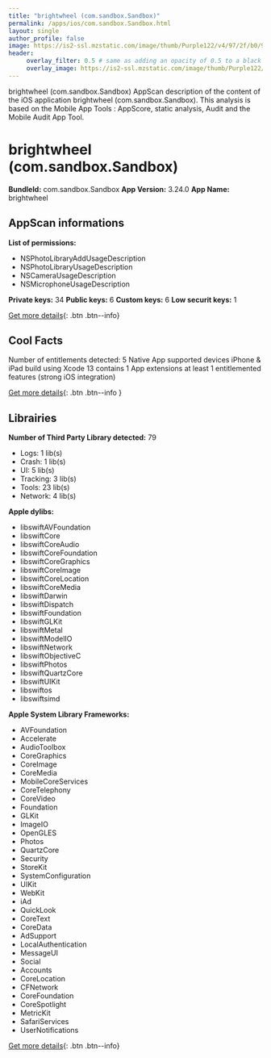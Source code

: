 ```yaml
---
title: "brightwheel (com.sandbox.Sandbox)"
permalink: /apps/ios/com.sandbox.Sandbox.html
layout: single
author_profile: false
image: https://is2-ssl.mzstatic.com/image/thumb/Purple122/v4/97/2f/b0/972fb017-ac4d-42dd-528f-51ba5303b866/AppIcon-0-0-1x_U007emarketing-0-0-0-6-0-0-sRGB-0-0-0-GLES2_U002c0-512MB-85-220-0-0.png/512x512bb.jpg
header: 
     overlay_filter: 0.5 # same as adding an opacity of 0.5 to a black background
     overlay_image: https://is2-ssl.mzstatic.com/image/thumb/Purple122/v4/97/2f/b0/972fb017-ac4d-42dd-528f-51ba5303b866/AppIcon-0-0-1x_U007emarketing-0-0-0-6-0-0-sRGB-0-0-0-GLES2_U002c0-512MB-85-220-0-0.png/512x512bb.jpg
---
```

brightwheel (com.sandbox.Sandbox) AppScan description of the content of the iOS application brightwheel (com.sandbox.Sandbox). This analysis is based on the Mobile App Tools : AppScore, static analysis, Audit and the Mobile Audit App Tool.

# brightwheel (com.sandbox.Sandbox)

**BundleId:** com.sandbox.Sandbox
**App Version:** 3.24.0
**App Name:** brightwheel


## AppScan informations 

**List of permissions:** 
- NSPhotoLibraryAddUsageDescription
- NSPhotoLibraryUsageDescription
- NSCameraUsageDescription
- NSMicrophoneUsageDescription
  
  
**Private keys:** 34
**Public keys:** 6
**Custom keys:** 6
**Low securit keys:** 1
  
[Get more details](/pricing.html){: .btn .btn--info}

## Cool Facts

Number of entitlements detected: 5
Native App
supported devices iPhone & iPad
build using Xcode 13
contains 1 App extensions
at least 1 entitlemented features (strong iOS integration)
  
[Get more details](/pricing.html){: .btn .btn--info }

## Librairies 
**Number of Third Party Library detected:** 79
- Logs: 1 lib(s)
- Crash: 1 lib(s)
- UI: 5 lib(s)
- Tracking: 3 lib(s)
- Tools: 23 lib(s)
- Network: 4 lib(s)


**Apple dylibs:**
- libswiftAVFoundation
- libswiftCore
- libswiftCoreAudio
- libswiftCoreFoundation
- libswiftCoreGraphics
- libswiftCoreImage
- libswiftCoreLocation
- libswiftCoreMedia
- libswiftDarwin
- libswiftDispatch
- libswiftFoundation
- libswiftGLKit
- libswiftMetal
- libswiftModelIO
- libswiftNetwork
- libswiftObjectiveC
- libswiftPhotos
- libswiftQuartzCore
- libswiftUIKit
- libswiftos
- libswiftsimd


**Apple System Library Frameworks:**
- AVFoundation
- Accelerate
- AudioToolbox
- CoreGraphics
- CoreImage
- CoreMedia
- MobileCoreServices
- CoreTelephony
- CoreVideo
- Foundation
- GLKit
- ImageIO
- OpenGLES
- Photos
- QuartzCore
- Security
- StoreKit
- SystemConfiguration
- UIKit
- WebKit
- iAd
- QuickLook
- CoreText
- CoreData
- AdSupport
- LocalAuthentication
- MessageUI
- Social
- Accounts
- CoreLocation
- CFNetwork
- CoreFoundation
- CoreSpotlight
- MetricKit
- SafariServices
- UserNotifications


  
[Get more details](/pricing.html){: .btn .btn--info}

